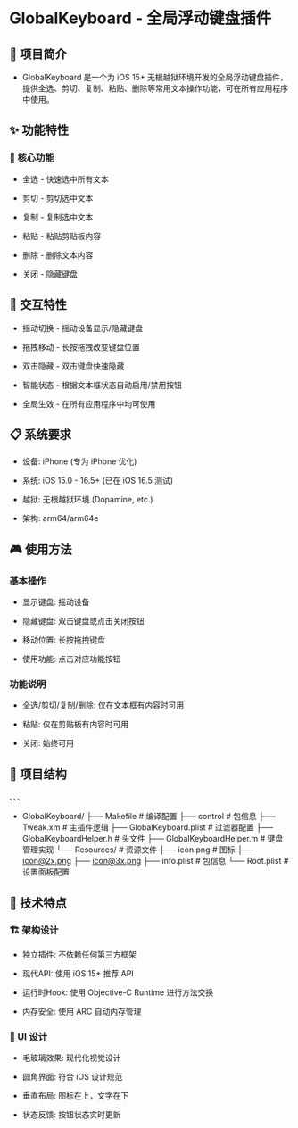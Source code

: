 # GlobalKeyboard - 全局浮动键盘插件
## 📱 项目简介
- GlobalKeyboard 是一个为 iOS 15+ 无根越狱环境开发的全局浮动键盘插件，提供全选、剪切、复制、粘贴、删除等常用文本操作功能，可在所有应用程序中使用。

## ✨ 功能特性
### 🔧 核心功能
- 全选 - 快速选中所有文本

- 剪切 - 剪切选中文本
  
- 复制 - 复制选中文本
  
- 粘贴 - 粘贴剪贴板内容
  
- 删除 - 删除文本内容
  
- 关闭 - 隐藏键盘

## 🎯 交互特性
- 摇动切换 - 摇动设备显示/隐藏键盘

- 拖拽移动 - 长按拖拽改变键盘位置

- 双击隐藏 - 双击键盘快速隐藏

- 智能状态 - 根据文本框状态自动启用/禁用按钮

- 全局生效 - 在所有应用程序中均可使用

## 📋 系统要求
- 设备: iPhone (专为 iPhone 优化)

- 系统: iOS 15.0 - 16.5+ (已在 iOS 16.5 测试)

- 越狱: 无根越狱环境 (Dopamine, etc.)

- 架构: arm64/arm64e

## 🎮 使用方法
### 基本操作
- 显示键盘: 摇动设备

- 隐藏键盘: 双击键盘或点击关闭按钮

- 移动位置: 长按拖拽键盘

- 使用功能: 点击对应功能按钮

### 功能说明
- 全选/剪切/复制/删除: 仅在文本框有内容时可用

- 粘贴: 仅在剪贴板有内容时可用

- 关闭: 始终可用

## 📁 项目结构
、、、
- GlobalKeyboard/
├── Makefile                    # 编译配置
├── control                     # 包信息
├── Tweak.xm                    # 主插件逻辑
├── GlobalKeyboard.plist        # 过滤器配置
├── GlobalKeyboardHelper.h      # 头文件
├── GlobalKeyboardHelper.m      # 键盘管理实现
└── Resources/                  # 资源文件
    ├── icon.png                # 图标
    ├── icon@2x.png
    ├── icon@3x.png
    ├── info.plist              # 包信息
    └── Root.plist              # 设置面板配置

## 🔧 技术特点
### 🏗️ 架构设计
- 独立插件: 不依赖任何第三方框架

- 现代API: 使用 iOS 15+ 推荐 API

- 运行时Hook: 使用 Objective-C Runtime 进行方法交换

- 内存安全: 使用 ARC 自动内存管理

### 🎨 UI 设计
- 毛玻璃效果: 现代化视觉设计

- 圆角界面: 符合 iOS 设计规范

- 垂直布局: 图标在上，文字在下

- 状态反馈: 按钮状态实时更新

